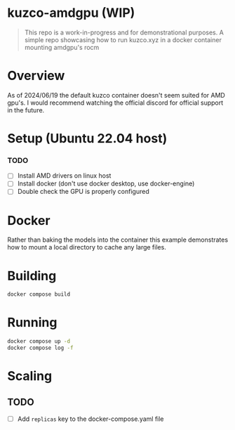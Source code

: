 # kuzco-amdgpu (WIP)
> This repo is a work-in-progress and for demonstrational purposes.
> A simple repo showcasing how to run kuzco.xyz in a docker container mounting amdgpu's rocm


# Overview
As of 2024/06/19 the default kuzco container doesn't seem suited for AMD gpu's.
I would recommend watching the official discord for official support in the future.

# Setup (Ubuntu 22.04 host)
### TODO
- [ ] Install AMD drivers on linux host
- [ ] Install docker (don't use docker desktop, use docker-engine)
- [ ] Double check the GPU is properly configured

# Docker
Rather than baking the models into the container this example demonstrates how to mount a local directory to cache any large files.

# Building
```sh
docker compose build
```

# Running
```sh
docker compose up -d
docker compose log -f
```

# Scaling
## TODO
- [ ] Add `replicas` key to the docker-compose.yaml file
